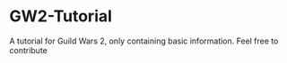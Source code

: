 # GW2-Tutorial
A tutorial for Guild Wars 2, only containing basic information. Feel free to contribute
